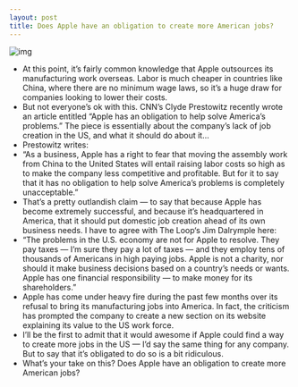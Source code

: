 ```yaml
---
layout: post
title: Does Apple have an obligation to create more American jobs?
---
```

![img](http://media.idownloadblog.com/wp-content/uploads/2011/12/apple-campus.jpg)
* At this point, it’s fairly common knowledge that Apple outsources its manufacturing work overseas. Labor is much cheaper in countries like China, where there are no minimum wage laws, so it’s a huge draw for companies looking to lower their costs.
* But not everyone’s ok with this. CNN’s Clyde Prestowitz recently wrote an article entitled “Apple has an obligation to help solve America’s problems.” The piece is essentially about the company’s lack of job creation in the US, and what it should do about it…
* Prestowitz writes:
* “As a business, Apple has a right to fear that moving the assembly work from China to the United States will entail raising labor costs so high as to make the company less competitive and profitable. But for it to say that it has no obligation to help solve America’s problems is completely unacceptable.”
* That’s a pretty outlandish claim — to say that because Apple has become extremely successful, and because it’s headquartered in America, that it should put domestic job creation ahead of its own business needs. I have to agree with The Loop‘s Jim Dalrymple here:
* “The problems in the U.S. economy are not for Apple to resolve. They pay taxes — I’m sure they pay a lot of taxes — and they employ tens of thousands of Americans in high paying jobs. Apple is not a charity, nor should it make business decisions based on a country’s needs or wants. Apple has one financial responsibility — to make money for its shareholders.”
* Apple has come under heavy fire during the past few months over its refusal to bring its manufacturing jobs into America. In fact, the criticism has prompted the company to create a new section on its website explaining its value to the US work force.
* I’ll be the first to admit that it would awesome if Apple could find a way to create more jobs in the US — I’d say the same thing for any company. But to say that it’s obligated to do so is a bit ridiculous.
* What’s your take on this? Does Apple have an obligation to create more American jobs?

